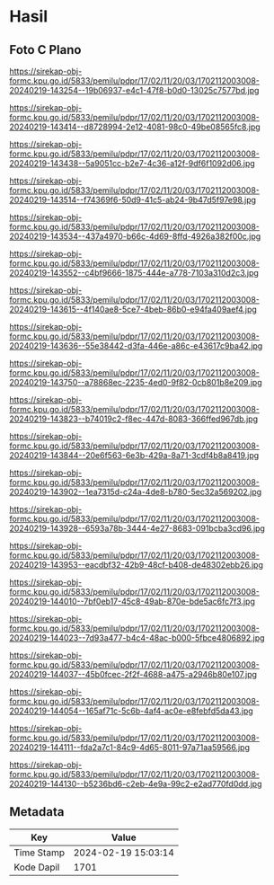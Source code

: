 # Hasil

## Foto C Plano

https://sirekap-obj-formc.kpu.go.id/5833/pemilu/pdpr/17/02/11/20/03/1702112003008-20240219-143254--19b06937-e4c1-47f8-b0d0-13025c7577bd.jpg

https://sirekap-obj-formc.kpu.go.id/5833/pemilu/pdpr/17/02/11/20/03/1702112003008-20240219-143414--d8728994-2e12-4081-98c0-49be08565fc8.jpg

https://sirekap-obj-formc.kpu.go.id/5833/pemilu/pdpr/17/02/11/20/03/1702112003008-20240219-143438--5a9051cc-b2e7-4c36-a12f-9df6f1092d06.jpg

https://sirekap-obj-formc.kpu.go.id/5833/pemilu/pdpr/17/02/11/20/03/1702112003008-20240219-143514--f74369f6-50d9-41c5-ab24-9b47d5f97e98.jpg

https://sirekap-obj-formc.kpu.go.id/5833/pemilu/pdpr/17/02/11/20/03/1702112003008-20240219-143534--437a4970-b66c-4d69-8ffd-4926a382f00c.jpg

https://sirekap-obj-formc.kpu.go.id/5833/pemilu/pdpr/17/02/11/20/03/1702112003008-20240219-143552--c4bf9666-1875-444e-a778-7103a310d2c3.jpg

https://sirekap-obj-formc.kpu.go.id/5833/pemilu/pdpr/17/02/11/20/03/1702112003008-20240219-143615--4f140ae8-5ce7-4beb-86b0-e94fa409aef4.jpg

https://sirekap-obj-formc.kpu.go.id/5833/pemilu/pdpr/17/02/11/20/03/1702112003008-20240219-143636--55e38442-d3fa-446e-a86c-e43617c9ba42.jpg

https://sirekap-obj-formc.kpu.go.id/5833/pemilu/pdpr/17/02/11/20/03/1702112003008-20240219-143750--a78868ec-2235-4ed0-9f82-0cb801b8e209.jpg

https://sirekap-obj-formc.kpu.go.id/5833/pemilu/pdpr/17/02/11/20/03/1702112003008-20240219-143823--b74019c2-f8ec-447d-8083-366ffed967db.jpg

https://sirekap-obj-formc.kpu.go.id/5833/pemilu/pdpr/17/02/11/20/03/1702112003008-20240219-143844--20e6f563-6e3b-429a-8a71-3cdf4b8a8419.jpg

https://sirekap-obj-formc.kpu.go.id/5833/pemilu/pdpr/17/02/11/20/03/1702112003008-20240219-143902--1ea7315d-c24a-4de8-b780-5ec32a569202.jpg

https://sirekap-obj-formc.kpu.go.id/5833/pemilu/pdpr/17/02/11/20/03/1702112003008-20240219-143928--6593a78b-3444-4e27-8683-091bcba3cd96.jpg

https://sirekap-obj-formc.kpu.go.id/5833/pemilu/pdpr/17/02/11/20/03/1702112003008-20240219-143953--eacdbf32-42b9-48cf-b408-de48302ebb26.jpg

https://sirekap-obj-formc.kpu.go.id/5833/pemilu/pdpr/17/02/11/20/03/1702112003008-20240219-144010--7bf0eb17-45c8-49ab-870e-bde5ac6fc7f3.jpg

https://sirekap-obj-formc.kpu.go.id/5833/pemilu/pdpr/17/02/11/20/03/1702112003008-20240219-144023--7d93a477-b4c4-48ac-b000-5fbce4806892.jpg

https://sirekap-obj-formc.kpu.go.id/5833/pemilu/pdpr/17/02/11/20/03/1702112003008-20240219-144037--45b0fcec-2f2f-4688-a475-a2946b80e107.jpg

https://sirekap-obj-formc.kpu.go.id/5833/pemilu/pdpr/17/02/11/20/03/1702112003008-20240219-144054--165af71c-5c6b-4af4-ac0e-e8febfd5da43.jpg

https://sirekap-obj-formc.kpu.go.id/5833/pemilu/pdpr/17/02/11/20/03/1702112003008-20240219-144111--fda2a7c1-84c9-4d65-8011-97a71aa59566.jpg

https://sirekap-obj-formc.kpu.go.id/5833/pemilu/pdpr/17/02/11/20/03/1702112003008-20240219-144130--b5236bd6-c2eb-4e9a-99c2-e2ad770fd0dd.jpg


## Metadata

| Key        | Value               |
| ---------- | ------------------- |
| Time Stamp | 2024-02-19 15:03:14 |
| Kode Dapil | 1701                |



